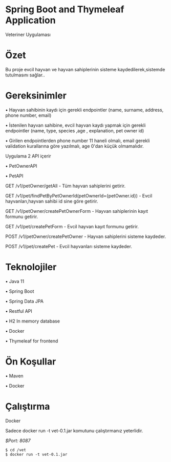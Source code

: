 
# Spring Boot and Thymeleaf Application

Veteriner Uygulaması

  
# Özet

Bu proje evcil hayvan ve hayvan sahiplerinin sisteme kaydedilerek,sistemde tutulmasını sağlar..

# Gereksinimler

• Hayvan sahibinin kaydı için gerekli endpointler (name, surname, address, phone number, email)

• İstenilen hayvan sahibine, evcil hayvan kaydı yapmak için gerekli endpointler (name, type, species ,age , explanation, pet owner id)

• Girilen endpointlerden phone number 11 haneli olmalı, email gerekli validation kurallarına göre yazılmalı, age 0'dan küçük olmamalıdır.


   Uygulama 2 API içerir
  
• PetOwnerAPI

• PetAPI

  GET /v1/petOwner/getAll - Tüm hayvan sahiplerini getirir.
  
  GET /v1/pet/findPetByPetOwnerId(petOwnerId={petOwner.id}) - Evcil hayvanları,hayvan sahibi id sine göre getirir.
  
  GET /v1/petOwner/createPetOwnerForm - Hayvan sahiplerinin kayıt formunu getirir.
  
  GET /v1/pet/createPetForm - Evcil hayvan kayıt formunu getirir.

  POST /v1/petOwner/createPetOwner - Hayvan sahiplerini sisteme kaydeder.
  
  POST /v1/pet/createPet - Evcil hayvanları sisteme kaydeder.

# Teknolojiler

• Java 11

• Spring Boot

• Spring Data JPA

• Restful API 

• H2 In memory database

• Docker

• Thymeleaf for frontend

# Ön Koşullar

• Maven

• Docker

# Çalıştırma

  Docker
  
  Sadece docker run -t vet-0.1.jar komutunu çalıştırmanız yeterlidir.
  
  *$Port: 8087*
  ```ssh
  $ cd /vet
  $ docker run -t vet-0.1.jar
  ```
  
